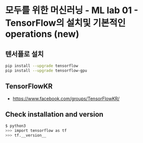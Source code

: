 # 모두를 위한 머신러닝 - ML lab 01 - TensorFlow의 설치및 기본적인 operations (new)

## 텐서플로 설치

```sh
pip install --upgrade tensorflow
pip install --upgrade tensorflow-gpu
```

## TensorFlowKR

- https://www.facebook.com/groups/TensorFlowKR/

## Check installation and version

```sh
$ python3
>>> import tensorflow as tf
>>> tf.__version__
```

